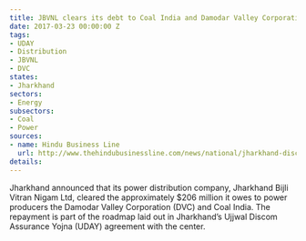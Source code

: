 ```yaml
---
title: JBVNL clears its debt to Coal India and Damodar Valley Corporation
date: 2017-03-23 00:00:00 Z
tags:
- UDAY
- Distribution
- JBVNL
- DVC
states:
- Jharkhand
sectors:
- Energy
subsectors:
- Coal
- Power
sources:
- name: Hindu Business Line
  url: http://www.thehindubusinessline.com/news/national/jharkhand-discom-clears-1300cr-dues-to-dvc-coal-india/article9591478.ece
details: 
---
```


Jharkhand announced that its power distribution company, Jharkhand Bijli Vitran Nigam Ltd, cleared the approximately $206 million it owes to power producers the Damodar Valley Corporation (DVC) and Coal India. The repayment is part of the roadmap laid out in Jharkhand’s Ujjwal Discom Assurance Yojna (UDAY) agreement with the center.
